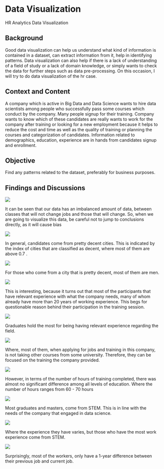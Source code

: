 # __Data Visualization__

HR Analytics Data Visualization

## __Background__

Good data visualization can help us understand what kind of information is contained in a dataset, can extract information from it, help in identifying patterns. Data visualization can also help if there is a lack of understanding of a field of study or a lack of domain knowledge, or simply wants to check the data for further steps such as data pre-processing. On this occasion, I will try to do data visualization of the hr case. 

## __Context and Content__

A company which is active in Big Data and Data Science wants to hire data scientists among people who successfully pass some courses which conduct by the company. Many people signup for their training. Company wants to know which of these candidates are really wants to work for the company after training or looking for a new employment because it helps to reduce the cost and time as well as the quality of training or planning the courses and categorization of candidates. Information related to demographics, education, experience are in hands from candidates signup and enrollment.

## __Objective__

Find any patterns related to the dataset, preferably for business purposes.

## __Findings and Discussions__

<img src='/Visualizations/candidate percentage.png'>

It can be seen that our data has an imbalanced amount of data, between classes that will not change jobs and those that will change. So, when we are going to visualize this data, be careful not to jump to conclusions directly, as it will cause bias

<img src='/Visualizations/city vs cdi.png'>

In general, candidates come from pretty decent cities. This is indicated by the index of cities that are classified as decent, where most of them are above 0.7 .

<img src='/Visualizations/gender vs cdi.png'>

For those who come from a city that is pretty decent, most of them are men. 

<img src='/Visualizations/relevant experience vs experience.png'>

This is interesting, because it turns out that most of the participants that have relevant experience with what the company needs, many of whom already have more than 20 years of working experience. This begs for questionable reason behind their participation in the training session. 

<img src='/Visualizations/edu level vs relevant exp.png'>

Graduates hold the most for being having relevant experience regarding the field. 

<img src='/Visualizations/enrollment courses vs ed level.png'>

Where, most of them, when applying for jobs and training in this company, is not taking other courses from some university. Therefore, they can be focused on the training the company provided.

<img src='/Visualizations/ed level vs training hours.png'>

However, in terms of the number of hours of training completed, there was almost no significant difference among all levels of education. Where the number of hours ranges from 60 - 70 hours

<img src='/Visualizations/major dis vs ed level.png'>

Most graduates and masters, come from STEM. This is in line with the needs of the company that engaged in data science.

<img src='/Visualizations/major dis vs exp.png'>

Where the experience they have varies, but those who have the most work experience come from STEM.

<img src='/Visualizations/Last new job vs Major dis.png'>

Surprisingly, most of the workers, only have a 1-year difference between their previous job and current job.

